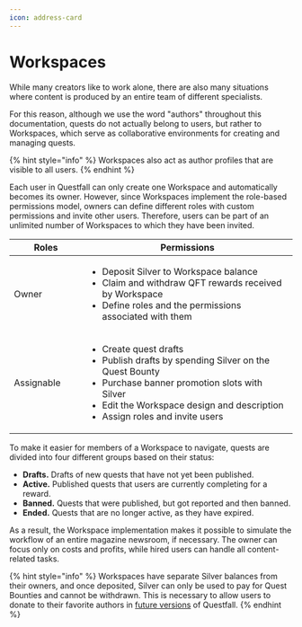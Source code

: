 ```yaml
---
icon: address-card
---
```


# Workspaces

While many creators like to work alone, there are also many situations where content is produced by an entire team of different specialists.

For this reason, although we use the word "authors" throughout this documentation, quests do not actually belong to users, but rather to Workspaces, which serve as collaborative environments for creating and managing quests.

{% hint style="info" %}
Workspaces also act as author profiles that are visible to all users.
{% endhint %}

Each user in Questfall can only create one Workspace and automatically becomes its owner. However, since Workspaces implement the role-based permissions model, owners can define different roles with custom permissions and invite other users. Therefore, users can be part of an unlimited number of Workspaces to which they have been invited.

<table><thead><tr><th width="132">Roles</th><th width="501">Permissions</th></tr></thead><tbody><tr><td>Owner</td><td><ul><li>Deposit Silver to Workspace balance</li><li>Claim and withdraw QFT rewards received by Workspace</li><li>Define roles and the permissions associated with them</li></ul></td></tr><tr><td>Assignable</td><td><ul><li>Create quest drafts</li><li>Publish drafts by spending Silver on the Quest Bounty</li><li>Purchase banner promotion slots with Silver</li><li>Edit the Workspace design and description</li><li>Assign roles and invite users</li></ul></td></tr></tbody></table>

To make it easier for members of a Workspace to navigate, quests are divided into four different groups based on their status:

* **Drafts.** Drafts of new quests that have not yet been published.
* **Active.** Published quests that users are currently completing for a reward.
* **Banned.** Quests that were published, but got reported and then banned.
* **Ended.** Quests that are no longer active, as they have expired.

As a result, the Workspace implementation makes it possible to simulate the workflow of an entire magazine newsroom, if necessary. The owner can focus only on costs and profits, while hired users can handle all content-related tasks.

{% hint style="info" %}
Workspaces have separate Silver balances from their owners, and once deposited, Silver can only be used to pay for Quest Bounties and cannot be withdrawn. This is necessary to allow users to donate to their favorite authors in [future versions](../../roadmap/future-versions.md) of Questfall.
{% endhint %}
